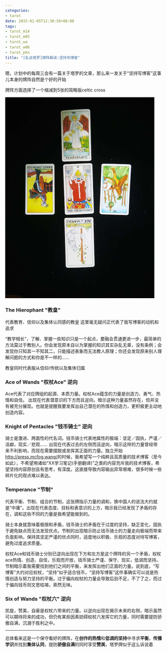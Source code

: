```yaml
---
categories:
- tarot
date: 2015-01-05T12:30:58+08:00
tags:
- tarot_m14
- tarot_m05
- tarot_wa
- tarot_w06
- tarot_pkn
title: "[乱谈塔罗]牌阵解读:坚持写博客"
---
```


嗯，计划中的每周三会有一篇关于塔罗的文章，那么来一发关于“坚持写博客”这事儿本身的牌阵自然是个好的开始

牌阵方面选择了一个缩减到5张的简略版celtic cross

![](/img/2015-q1/spread1.jpg)

<!--more-->

### **The Hierophant "教皇"**

代表教育、信仰以及集体认同感的教皇 这里毫无疑问正代表了我写博客的动机和追求

“教学相长”，了解、掌握一些知识只是一个起点，要融会贯通更进一步，最简单的方法莫过于教别人。你会发现原本自以为掌握的知识其实杂乱无章，没有条例；会发现你只知其一不知其二，只能描述表象而无法教人原理；你还会发现原来别人理解问题的方式和你是不一样的……

教皇同时代表服从信仰/传统以及集体归属

### **Ace of Wands "权杖Ace"** 逆向

Ace代表了对应牌组的起源、本质力量。权杖Ace蕴含的力量是创造力、勇气、热情和自信。
出现在代表潜意识的下方而且逆向，暗示这种力量虽然存在，但并没有被充分展现。也就是提醒我要发挥出自己潜在的热情和创造力，更积极更主动地创造内容。

### **Knight of Pentacles "钱币骑士"** 逆向

骑士是激进、两面性的代名词。钱币骑士代表地属性的极端：坚定／固执，严谨／洁癖，现实／悲观……
出现在代表过去的左侧而且逆向，暗示这样的力量曾经带来不利影响，而现在需要摆脱或发挥其正面的力量。独立开始<http://press.mcfog.wang/>的时候，我希望写一个纯粹且高质量的技术博客（至今如此），不希望用诸如“XX学习笔记(手册翻译)”之类的内容充斥我的技术博客，希望坚持内容原创且有思考，有深度。这直接导致内容输出异常艰难，很多时候一些碎片化的观点难以表达。


### **Temperance "节制"**

代表平衡、节制、组合的节制，这张牌指示力量的调和，换中国人的说法大约就是“中庸”。出现在代表态度、目标和表意识的上方，暗示我已经发现了矛盾的存在，调和这些不同的力量是我希望能做到的。

骑士本身就意味着极限和矛盾，钱币骑士的矛盾在于过度的坚持，缺乏变化，固执于避免缺点而无法发现优点。节制的出现暗示防止钱币骑士的力量走向极端而带来负面影响，保持其坚定严谨的优点同时，适度地以积极、乐观的态度对待写博客，避免过度追求质量。

权杖Ace和钱币骑士分别已逆向出现在下方和左方是这个牌阵的另一个矛盾，权杖ace热情、创造、自信，乐观而开放，钱币骑士严谨、保守、现实，低调而坚持。节制暗示着我需要找到他们之间的平衡，来发挥出他们正面的力量。说到底，“写博客”大约对应权杖，“坚持”似乎适合钱币，“坚持写博客”这件事确实可以说是热情创造与努力坚持的平衡。过于偏向权杖的力量会导致后劲不足，不了了之，而过于偏向钱币则文思枯竭，索然无味。


### **Six of Wands "权杖六"** 逆向

凯旋，赞美，自豪是权杖六带来的力量。以逆向出现在揭示未来的右侧，暗示虽然可以期待将来的成功，但仍有某些因素妨碍权杖六发挥它的力量，同时需要提防骄傲自满，沉溺于胜利之中。

---

总体看来这是一个保守看好的牌阵，在**创作的热情**和**低调的坚持**中寻求**平衡**，**传播学识**并找到**集体认同**，提防**骄傲自满**的同时享受**赞美**，塔罗牌似乎这么诉说着
